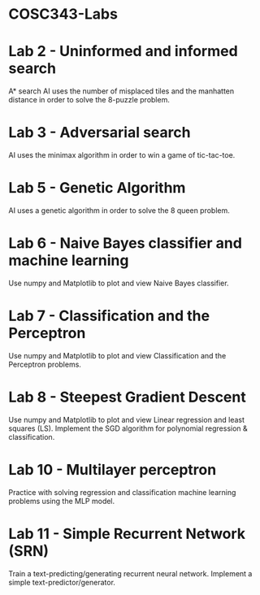 # COSC343-Labs
# Lab 2 - Uninformed and informed search
A* search AI uses the number of misplaced tiles and the manhatten distance in order to solve the 8-puzzle problem.

# Lab 3 - Adversarial search
AI uses the minimax algorithm in order to win a game of tic-tac-toe.

# Lab 5 - Genetic Algorithm
AI uses a genetic algorithm in order to solve the 8 queen problem.

# Lab 6 - Naive Bayes classifier and machine learning
Use numpy and Matplotlib to plot and view Naive Bayes classifier.

# Lab 7 - Classification and the Perceptron
Use numpy and Matplotlib to plot and view Classification and the Perceptron problems.

# Lab 8 - Steepest Gradient Descent
Use numpy and Matplotlib to plot and view Linear regression and least squares (LS). Implement the SGD algorithm for polynomial regression & classification.

# Lab 10 - Multilayer perceptron
Practice with solving regression and classification machine learning problems using the MLP model.

# Lab 11 - Simple Recurrent Network (SRN)
Train a text-predicting/generating recurrent neural network. Implement a simple text-predictor/generator.
